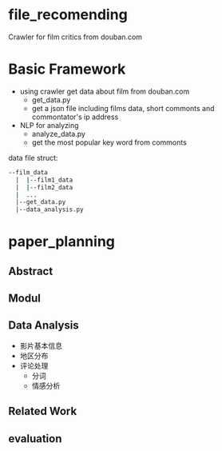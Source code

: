 # file_recomending  
Crawler for film critics from douban.com  
  
# Basic Framework  

- using crawler get data about film from douban.com  
    - get_data.py  
    - get a json file including films data, short commonts and commontator's ip address
- NLP for analyzing  
    - analyze_data.py
    - get the most popular key word from commonts


data file struct:  

```bash
--film_data
  |  |--film1_data
  |  |--film2_data
  |  ...
  |--get_data.py
  |--data_analysis.py
```

# paper_planning

## Abstract
## Modul
## Data Analysis
  - 影片基本信息
  - 地区分布
  - 评论处理
    - 分词
    - 情感分析
## Related Work
## evaluation

